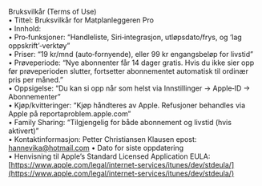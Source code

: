 Bruksvilkår (Terms of Use)  
• Tittel: Bruksvilkår for Matplanleggeren Pro  
• Innhold:  
   • Pro‑funksjoner: “Handleliste, Siri‑integrasjon, utløpsdato/frys, og ‘lag oppskrift’‑verktøy”  
   • Priser: “19 kr/mnd (auto‑fornyende), eller 99 kr engangsbeløp for livstid”  
   • Prøveperiode: “Nye abonnenter får 14 dager gratis. Hvis du ikke sier opp før prøveperioden slutter, fortsetter abonnementet automatisk til ordinær pris per måned.”  
   • Oppsigelse: “Du kan si opp når som helst via Innstillinger → Apple‑ID → Abonnementer”  
   • Kjøp/kvitteringer: “Kjøp håndteres av Apple. Refusjoner behandles via Apple på reportaproblem.apple.com”  
   • Family Sharing: “Tilgjengelig for både abonnement og livstid (hvis aktivert)”  
   • Kontaktinformasjon:
   Petter Christiansen Klausen
   epost: hannevika@hotmail.com
   • Dato for siste oppdatering  
   • Henvisning til Apple’s Standard Licensed Application EULA: [https://www.apple.com/legal/internet-services/itunes/dev/stdeula/](https://www.apple.com/legal/internet-services/itunes/dev/stdeula/)  
